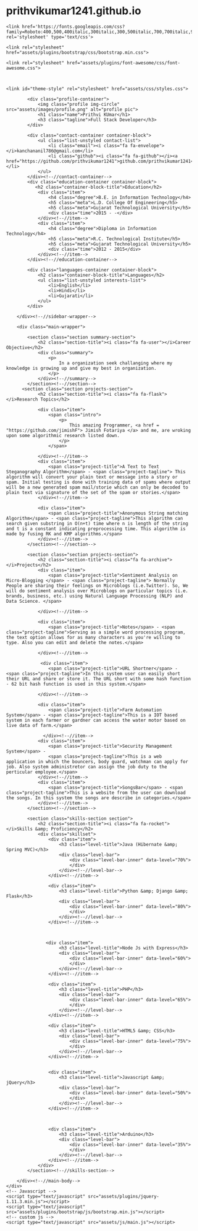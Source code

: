 # prithvikumar1241.github.io
<html lang="en">
<head>
    <title>Umang Suthar | Profile</title>
    
         
    <link href='https://fonts.googleapis.com/css?family=Roboto:400,500,400italic,300italic,300,500italic,700,700italic,900,900italic' rel='stylesheet' type='text/css'>
  
    <link rel="stylesheet" href="assets/plugins/bootstrap/css/bootstrap.min.css">   
 
    <link rel="stylesheet" href="assets/plugins/font-awesome/css/font-awesome.css">
    
    

    <link id="theme-style" rel="stylesheet" href="assets/css/styles.css">
   
</head> 

<body>
    <div class="wrapper">
        <div class="sidebar-wrapper">
            
            <div class="profile-container">
                <img class="profile img-circle" src="assets/images/profile.png" alt="profile pic">
                <h1 class="name">Prithvi KUmar</h1>
                <h3 class="tagline">Full Stack Developer</h3>
            </div>
            
            <div class="contact-container container-block">
                <ul class="list-unstyled contact-list">
                    <li class="email"><i class="fa fa-envelope"></i>kanchananil786@gmail.com</li>
                    <li class="github"><i class="fa fa-github"></i><a href="https://github.com/prithvikumar1241">github.com/prithvikumar1241</a></li>
                </ul>
            </div><!--//contact-container-->
            <div class="education-container container-block">
               <h2 class="container-block-title">Education</h2>
                <div class="item">
                    <h4 class="degree">B.E. in Information Technology</h4>
                    <h5 class="meta">L.D. College Of Engineering</h5>
                    <h5 class="meta">Gujarat Technological University</h5>
                    <div class="time">2015 - -</div>
                </div><!--//item-->
                <div class="item">
                    <h4 class="degree">Diploma in Information Technology</h4>
                    <h5 class="meta">R.C. Technological Institute</h5>
                    <h5 class="meta">Gujarat Technological University</h5>
                    <div class="time">2012 - 2015</div>
                </div><!--//item-->
            </div><!--//education-container-->
            
            <div class="languages-container container-block">
                <h2 class="container-block-title">Languages</h2>
                <ul class="list-unstyled interests-list">
                    <li>English</li>
                    <li>Hindi</li>
                    <li>Gujarati</li>
                </ul>
            </div>
            
        </div><!--//sidebar-wrapper-->
        
        <div class="main-wrapper">
            
            <section class="section summary-section">
                <h2 class="section-title"><i class="fa fa-user"></i>Career Objective</h2>
                <div class="summary">
                    <p>
                        In a organization seek challanging where my knowledge is growing up and give my best in organization.
                    </p>
                </div><!--//summary-->
            </section><!--//section-->
          <section class="section projects-section">
                <h2 class="section-title"><i class="fa fa-flask"></i>Research Topics</h2>
                
                <div class="item">
                    <span class="intro">
                        <p>
                            This amazing Programmer, <a href = "https://github.com/jimishF"> Jimish Fotariya </a> and me, are wroking upon some algorithmic research listed down.
                        </p>
                    </span>
                    
                </div><!--//item-->
                <div class="item">
                    <span class="project-title">A Text to Text Steganography Algorithm</span> - <span class="project-tagline"> This algorithm will convert your plain text or message into a story or spam. Initial testing is done with training data of spams where output will be a new generated spam mail/storie which can only be decoded to plain text via signature of the set of the spam or stories.</span>
                </div><!--//item-->
                
                <div class="item">
                    <span class="project-title">Anonymous String matching Algorithm</span> - <span class="project-tagline">This algorithm can search given substring in O(n+t) time where n is length of the string and t is a constant indicating preprocessing time. This algorithm is made by fusing RK and KMP algorithms.</span>
                </div><!--//item-->
            </section><!--//section-->
            
            <section class="section projects-section">
                <h2 class="section-title"><i class="fa fa-archive"></i>Projects</h2>
                <div class="item">
                    <span class="project-title">Sentiment Analysis on Micro-Blogging </span> - <span class="project-tagline"> Normally People are sharing their feelings on Microblogs (i.e.Twitter). So, We will do sentiment analysis over Microblogs on particular topics (i.e. brands, business, etc.) using Natural Language Processing (NLP) and Data Science. </span>
                    
                </div><!--//item-->
                
                <div class="item">
                    <span class="project-title">Notes</span> - <span class="project-tagline">Serving as a simple word processing program, the text option allows for as many characters as you're willing to type. Also you can edit and delete the notes.</span>
                    
                </div><!--//item-->
                
                 <div class="item">
                    <span class="project-title">URL Shortner</span> - <span class="project-tagline">In this system user can easily short their URL and share or store it. The URL short with some hash function - 62 bit hash function is used in this system.</span>
                    
                </div><!--//item-->
                
                <div class="item">
                    <span class="project-title">Farm Automation System</span> - <span class="project-tagline">This is a IOT based system in each farmer or gardner can access the water motor based on live data of farm.</span>
                    
                  </div><!--//item-->
                <div class="item">
                    <span class="project-title">Security Management System</span> - 
                    <span class="project-tagline">This is a web application in which the bouncers, body guard, watchman can apply for job. Also system administretor can assign the job duty to the perticular employee.</span>
                </div><!--//item-->
                <div class="item">
                    <span class="project-title">SongsBar</span> - <span class="project-tagline">This is a website from the user can download the songs. In this system the songs are describe in categories.</span>
                </div><!--//item-->
            </section><!--//section-->
            
            <section class="skills-section section">
                <h2 class="section-title"><i class="fa fa-rocket"></i>Skills &amp; Proficiency</h2>
                <div class="skillset">        
                    <div class="item">
                        <h3 class="level-title">Java (Hibernate &amp; Spring MVC)</h3>
                        <div class="level-bar">
                            <div class="level-bar-inner" data-level="70%">
                            </div>                                      
                        </div><!--//level-bar-->                                 
                    </div><!--//item-->
                    
                    <div class="item">
                        <h3 class="level-title">Python &amp; Django &amp; Flask</h3>
                        <div class="level-bar">
                            <div class="level-bar-inner" data-level="80%">
                            </div>                                      
                        </div><!--//level-bar-->                                 
                    </div><!--//item-->
                    
                    
                    
                   <div class="item">
                        <h3 class="level-title">Node Js with Express</h3>
                        <div class="level-bar">
                            <div class="level-bar-inner" data-level="60%">
                            </div>                                      
                        </div><!--//level-bar-->                                 
                    </div><!--//item-->
                    
                    <div class="item">
                        <h3 class="level-title">PHP</h3>
                        <div class="level-bar">
                            <div class="level-bar-inner" data-level="65%">
                            </div>                                      
                        </div><!--//level-bar-->                                 
                    </div><!--//item-->

                    <div class="item">
                        <h3 class="level-title">HTML5 &amp; CSS</h3>
                        <div class="level-bar">
                            <div class="level-bar-inner" data-level="75%">
                            </div>                                      
                        </div><!--//level-bar-->                                 
                    </div><!--//item-->
                    
                    
                    <div class="item">
                        <h3 class="level-title">Javascript &amp; jQuery</h3>
                        <div class="level-bar">
                            <div class="level-bar-inner" data-level="50%">
                            </div>                                      
                        </div><!--//level-bar-->                                 
                    </div><!--//item-->
                    
                    
                    
                    <div class="item">
                        <h3 class="level-title">Arduino</h3>
                        <div class="level-bar">
                            <div class="level-bar-inner" data-level="35%">
                            </div>                                      
                        </div><!--//level-bar-->                                 
                    </div><!--//item-->
                </div>  
            </section><!--//skills-section-->
            
        </div><!--//main-body-->
    </div>
    <!-- Javascript -->          
    <script type="text/javascript" src="assets/plugins/jquery-1.11.3.min.js"></script>
    <script type="text/javascript" src="assets/plugins/bootstrap/js/bootstrap.min.js"></script>    
    <!-- custom js -->
    <script type="text/javascript" src="assets/js/main.js"></script>            
</body>
</html> 
